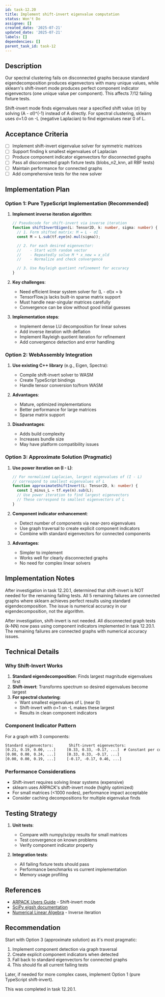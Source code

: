 ```yaml
---
id: task-12.20
title: Implement shift-invert eigenvalue computation
status: Won't Do
assignee: []
created_date: '2025-07-21'
updated_date: '2025-07-21'
labels: []
dependencies: []
parent_task_id: task-12
---
```


## Description

Our spectral clustering fails on disconnected graphs because standard eigendecomposition produces eigenvectors with many unique values, while sklearn's shift-invert mode produces perfect component indicator eigenvectors (one unique value per component). This affects 7/12 failing fixture tests.

Shift-invert mode finds eigenvalues near a specified shift value (σ) by solving (A - σI)^(-1) instead of A directly. For spectral clustering, sklearn uses σ=1.0 on -L (negative Laplacian) to find eigenvalues near 0 of L.

## Acceptance Criteria

- [ ] Implement shift-invert eigenvalue solver for symmetric matrices
- [ ] Support finding k smallest eigenvalues of Laplacian
- [ ] Produce component indicator eigenvectors for disconnected graphs
- [ ] Pass all disconnected graph fixture tests (blobs_n2_knn, all RBF tests)
- [ ] Maintain performance for connected graphs
- [ ] Add comprehensive tests for the new solver

## Implementation Plan

### Option 1: Pure TypeScript Implementation (Recommended)

1. **Implement inverse iteration algorithm**:

   ```typescript
   // Pseudocode for shift-invert via inverse iteration
   function shiftInvertEigen(L: Tensor2D, k: number, sigma: number) {
     // 1. Form shifted matrix: M = L - σI
     const M = L.sub(tf.eye(n).mul(sigma));

     // 2. For each desired eigenvector:
     //    - Start with random vector
     //    - Repeatedly solve M * x_new = x_old
     //    - Normalize and check convergence

     // 3. Use Rayleigh quotient refinement for accuracy
   }
   ```

2. **Key challenges**:
   - Need efficient linear system solver for (L - σI)x = b
   - TensorFlow.js lacks built-in sparse matrix support
   - Must handle near-singular matrices carefully
   - Convergence can be slow without good initial guesses

3. **Implementation steps**:
   - Implement dense LU decomposition for linear solves
   - Add inverse iteration with deflation
   - Implement Rayleigh quotient iteration for refinement
   - Add convergence detection and error handling

### Option 2: WebAssembly Integration

1. **Use existing C++ library** (e.g., Eigen, Spectra):
   - Compile shift-invert solver to WASM
   - Create TypeScript bindings
   - Handle tensor conversion to/from WASM

2. **Advantages**:
   - Mature, optimized implementations
   - Better performance for large matrices
   - Sparse matrix support

3. **Disadvantages**:
   - Adds build complexity
   - Increases bundle size
   - May have platform compatibility issues

### Option 3: Approximate Solution (Pragmatic)

1. **Use power iteration on (I - L)**:

   ```typescript
   // For normalized Laplacian, largest eigenvalues of (I - L)
   // correspond to smallest eigenvalues of L
   function approximateShiftInvert(L: Tensor2D, k: number) {
     const I_minus_L = tf.eye(n).sub(L);
     // Use power iteration to find largest eigenvectors
     // These correspond to smallest eigenvectors of L
   }
   ```

2. **Component indicator enhancement**:
   - Detect number of components via near-zero eigenvalues
   - Use graph traversal to create explicit component indicators
   - Combine with standard eigenvectors for connected components

3. **Advantages**:
   - Simpler to implement
   - Works well for clearly disconnected graphs
   - No need for complex linear solvers

## Implementation Notes

After investigation in task 12.20.1, determined that shift-invert is NOT needed for the remaining failing tests. All 5 remaining failures are connected graphs where sklearn achieves perfect results using standard eigendecomposition. The issue is numerical accuracy in our eigendecomposition, not the algorithm.

After investigation, shift-invert is not needed. All disconnected graph tests (k-NN) now pass using component indicators implemented in task 12.20.1. The remaining failures are connected graphs with numerical accuracy issues.
## Technical Details

### Why Shift-Invert Works

1. **Standard eigendecomposition**: Finds largest magnitude eigenvalues first
2. **Shift-invert**: Transforms spectrum so desired eigenvalues become largest
3. **For spectral clustering**:
   - Want smallest eigenvalues of L (near 0)
   - Shift-invert with σ=1 on -L makes these largest
   - Results in clean component indicators

### Component Indicator Pattern

For a graph with 3 components:

```txt
Standard eigenvectors:       Shift-invert eigenvectors:
[0.21, 0.19, 0.00, ...]     [0.33, 0.33, -0.17, ...]  # Constant per component
[0.00, 0.00, 0.24, ...]     [0.33, 0.33, -0.17, ...]
[0.00, 0.00, 0.19, ...]     [-0.17, -0.17, 0.46, ...]
```

### Performance Considerations

- Shift-invert requires solving linear systems (expensive)
- sklearn uses ARPACK's shift-invert mode (highly optimized)
- For small matrices (<1000 nodes), performance impact acceptable
- Consider caching decompositions for multiple eigenvalue finds

## Testing Strategy

1. **Unit tests**:
   - Compare with numpy/scipy results for small matrices
   - Test convergence on known problems
   - Verify component indicator property

2. **Integration tests**:
   - All failing fixture tests should pass
   - Performance benchmarks vs current implementation
   - Memory usage profiling

## References

- [ARPACK Users Guide](https://www.caam.rice.edu/software/ARPACK/UG/node45.html) - Shift-invert mode
- [SciPy eigsh documentation](https://docs.scipy.org/doc/scipy/reference/generated/scipy.sparse.linalg.eigsh.html)
- [Numerical Linear Algebra](https://people.csail.mit.edu/steven/notes/numeric.pdf) - Inverse iteration

## Recommendation

Start with Option 3 (approximate solution) as it's most pragmatic:

1. Implement component detection via graph traversal
2. Create explicit component indicators when detected
3. Fall back to standard eigenvectors for connected graphs
4. This should fix all current failing tests

Later, if needed for more complex cases, implement Option 1 (pure TypeScript shift-invert).

This was completed in task 12.20.1.
